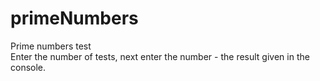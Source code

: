 # primeNumbers
Prime numbers test
<br>Enter the number of tests, next enter the number - the result given in the console.
